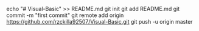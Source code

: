 echo "# Visual-Basic" >> README.md
git init
git add README.md
git commit -m "first commit"
git remote add origin https://github.com/rzckilla92507/Visual-Basic.git
git push -u origin master
